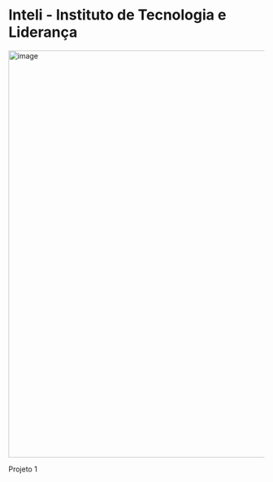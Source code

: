 # Inteli - Instituto de Tecnologia e Liderança
<img width="800" alt="image" src="https://user-images.githubusercontent.com/99203030/192782980-4dd90a73-5fe4-4efe-91e1-e55c6ee0f383.png" alling = center>

Projeto 1
